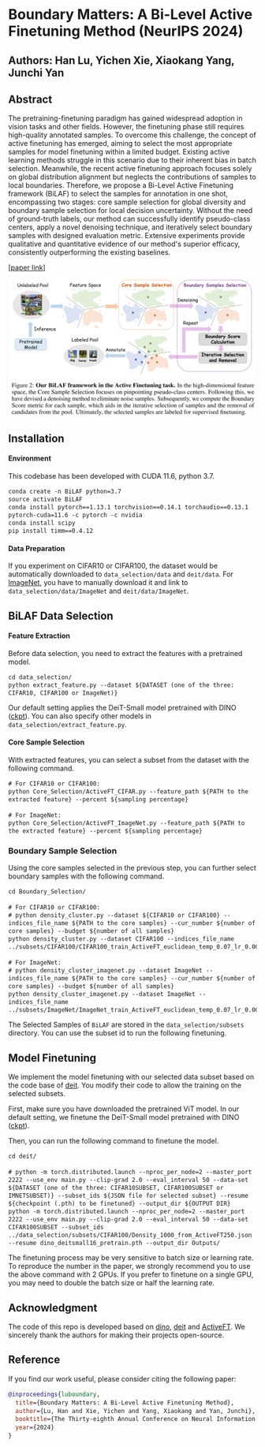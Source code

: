 # Boundary Matters: A Bi-Level Active Finetuning Method (NeurIPS 2024)

## Authors: Han Lu, Yichen Xie, Xiaokang Yang, Junchi Yan

## Abstract

The pretraining-finetuning paradigm has gained widespread adoption in vision tasks and other fields. However, the finetuning phase still requires high-quality annotated samples. To overcome this challenge, the concept of active finetuning has emerged, aiming to select the most appropriate samples for model finetuning within a limited budget. Existing active learning methods  struggle in this scenario due to their inherent bias in batch selection. Meanwhile, the recent active finetuning approach focuses solely on global distribution alignment but neglects the contributions of samples to local boundaries. Therefore, we propose a Bi-Level Active Finetuning framework (BiLAF) to select the samples for annotation in one shot, encompassing two stages: core sample selection for global diversity and boundary sample selection for local decision uncertainty. Without the need of ground-truth labels, our method can successfully identify pseudo-class centers, apply a novel denoising technique, and iteratively select boundary samples  with designed evaluation metric. Extensive experiments provide  qualitative and quantitative evidence of our method's superior efficacy, consistently outperforming the existing baselines.

[[paper link]](https://openreview.net/forum?id=444LAH3MhG)

![overview](Overview.png)

## Installation

#### Environment

This codebase has been developed with CUDA 11.6, python 3.7.
```
conda create -n BiLAF python=3.7
source activate BiLAF
conda install pytorch==1.13.1 torchvision==0.14.1 torchaudio==0.13.1 pytorch-cuda=11.6 -c pytorch -c nvidia
conda install scipy
pip install timm==0.4.12
```

#### Data Preparation

If you experiment on CIFAR10 or CIFAR100, the dataset would be automatically downloaded to `data_selection/data` and `deit/data`. For [ImageNet](https://www.image-net.org/), you have to manually download it and link to `data_selection/data/ImageNet` and `deit/data/ImageNet`. 

## BiLAF Data Selection

#### Feature Extraction

Before data selection, you need to extract the features with a pretrained model. 

```
cd data_selection/
python extract_feature.py --dataset ${DATASET (one of the three: CIFAR10, CIFAR100 or ImageNet)}
```

Our default setting applies the DeiT-Small model pretrained with DINO ([ckpt](https://dl.fbaipublicfiles.com/dino/dino_deitsmall16_pretrain/dino_deitsmall16_pretrain.pth)). You can also specify other models in `data_selection/extract_feature.py`.

#### Core Sample Selection

With extracted features, you can select a subset from the dataset with the following command.

```
# For CIFAR10 or CIFAR100:
python Core_Selection/ActiveFT_CIFAR.py --feature_path ${PATH to the extracted feature} --percent ${sampling percentage}

# For ImageNet:
python Core_Selection/ActiveFT_ImageNet.py --feature_path ${PATH to the extracted feature} --percent ${sampling percentage}
```

### Boundary Sample Selection
Using the core samples selected in the previous step, you can further select boundary samples with the following command.

```
cd Boundary_Selection/

# For CIFAR10 or CIFAR100:
# python density_cluster.py --dataset ${CIFAR10 or CIFAR100} --indices_file_name ${PATH to the core samples} --cur_number ${number of core samples} --budget ${number of all samples}
python density_cluster.py --dataset CIFAR100 --indices_file_name ../subsets/CIFAR100/CIFAR100_train_ActiveFT_euclidean_temp_0.07_lr_0.001000_scheduler_none_iter_300_sampleNum_250.json 

# For ImageNet:
# python density_cluster_imagenet.py --dataset ImageNet --indices_file_name ${PATH to the core samples} --cur_number ${number of core samples} --budget ${number of all samples}
python density_cluster_imagenet.py --dataset ImageNet --indices_file_name ../subsets/ImageNet/ImageNet_train_ActiveFT_euclidean_temp_0.07_lr_0.001000_scheduler_none_iter_300_sampleNum_6405.json 

```

The Selected Samples of `BiLAF` are stored in the `data_selection/subsets` directory. You can use the subset id to run the following finetuning.

## Model Finetuning

We implement the model finetuning with our selected data subset based on the code base of [deit](https://github.com/facebookresearch/deit). You modify their code to allow the training on the selected subsets.

First, make sure you have downloaded the pretrained ViT model. In our default setting, we finetune the DeiT-Small model pretrained with DINO ([ckpt](https://dl.fbaipublicfiles.com/dino/dino_deitsmall16_pretrain/dino_deitsmall16_pretrain.pth)).

Then, you can run the following command to finetune the model.

```
cd deit/

# python -m torch.distributed.launch --nproc_per_node=2 --master_port 2222 --use_env main.py --clip-grad 2.0 --eval_interval 50 --data-set ${DATASET (one of the three: CIFAR10SUBSET, CIFAR100SUBSET or IMNETSUBSET)} --subset_ids ${JSON file for selected subset} --resume ${checkpoint (.pth) to be finetuned} --output_dir ${OUTPUT DIR}
python -m torch.distributed.launch --nproc_per_node=2 --master_port 2222 --use_env main.py --clip-grad 2.0 --eval_interval 50 --data-set CIFAR100SUBSET --subset_ids ../data_selection/subsets/CIFAR100/Density_1000_from_ActiveFT250.json --resume dino_deitsmall16_pretrain.pth --output_dir Outputs/
```

The finetuning process may be very sensitive to batch size or learning rate. To reproduce the number in the paper, we strongly recommend you to use the above command with 2 GPUs. If you prefer to finetune on a single GPU, you may need to double the batch size or half the learning rate.

## Acknowledgment

The code of this repo is developed based on [dino](https://github.com/facebookresearch/dino), [deit](https://github.com/facebookresearch/deit) and [ActiveFT](https://github.com/yichen928/ActiveFT). We sincerely thank the authors for making their projects open-source.

## Reference

If you find our work useful, please consider citing the following paper: 

```bibtex
@inproceedings{luboundary,
  title={Boundary Matters: A Bi-Level Active Finetuning Method},
  author={Lu, Han and Xie, Yichen and Yang, Xiaokang and Yan, Junchi},
  booktitle={The Thirty-eighth Annual Conference on Neural Information Processing Systems},
  year={2024}
}
```

